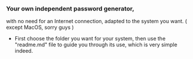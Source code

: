 ### Your own independent password generator,
with no need for an Internet connection, adapted to the system you want. ( except MacOS, sorry guys )

- First choose the folder you want for your system, then use the "readme.md" file to guide you through its use, which is very simple indeed.